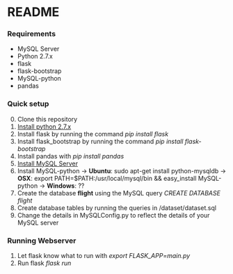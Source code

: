 # README #

### Requirements ###

* MySQL Server
* Python 2.7.x
* flask
* flask-bootstrap
* MySQL-python
* pandas 

### Quick setup ###

0. Clone this repository
1. [Install python 2.7.x](https://www.python.org/)
2. Install flask by running the command *pip install flask*
3. Install flask_bootstrap by running the command *pip install flask-bootstrap*
4. Install pandas with *pip install pandas*
5. [Install MySQL Server](https://dev.mysql.com/downloads/mysql/)
6. Install MySQL-python 
-> **Ubuntu**: sudo apt-get install python-mysqldb
-> **OSX**: export PATH=$PATH:/usr/local/mysql/bin && easy_install MySQL-python
-> **Windows**: ??
7. Create the database **flight** using the MySQL query  *CREATE DATABASE flight*
8. Create database tables by running the queries in /dataset/dataset.sql
9. Change the details in MySQLConfig.py to reflect the details of your MySQL server

### Running Webserver ###
1. Let flask know what to run with *export FLASK_APP=main.py*
2. Run flask *flask run* 